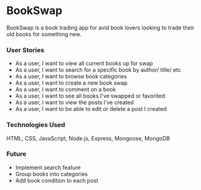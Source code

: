 # BookSwap
BookSwap is a book trading app for avid book lovers looking to trade their old books for something new.

### User Stories

* As a user, I want to view all current books up for swap
* As a user, I want to search for a specific book by author/ title/ etc
* As a user, I want to browse book categories
* As a user, I want to create a new book swap
* As a user, I want to comment on a book
* As a user, I want to see all books I've swapped or favorited
* As a user, I want to view the posts I've created
* As a user, I want to be able to edit or delete a post I created

### Technologies Used

HTML, CSS, JavaScript, Node.js, Express, Mongoose, MongoDB

### Future

* Implement search feature
* Group books into categories
* Add book condition to each post
